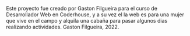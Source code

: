 Este proyecto fue creado por Gaston Filgueira para el curso de Desarrollador Web en Coderhouse, y a su vez el la web es para una mujer que vive en el campo y
alquila una cabaña para pasar algunos dias realizando actividades. Gaston Filgueira, 2022.
